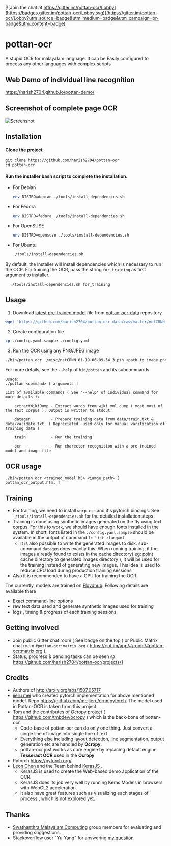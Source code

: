 [![Join the chat at https://gitter.im/pottan-ocr/Lobby](https://badges.gitter.im/pottan-ocr/Lobby.svg)](https://gitter.im/pottan-ocr/Lobby?utm_source=badge&utm_medium=badge&utm_campaign=pr-badge&utm_content=badge)

# pottan-ocr

A stupid OCR for malayalam language. It can be Easily configured to process any other languages with complex scripts

## Web Demo of individual line recognition
https://harish2704.github.io/pottan-demo/

## Screenshot of complete page OCR
![Screenshot](https://i.imgur.com/CqeBYox.png)

## Installation

#### Clone the project
```
git clone https://github.com/harish2704/pottan-ocr
cd pottan-ocr
```

#### Run the installer bash script to complete the installation.

* For Debian
  ```bash
  env DISTRO=debian ./tools/install-dependencies.sh
  ```
* For Fedora
  ```bash
  env DISTRO=fedora ./tools/install-dependencies.sh
  ```
* For OpenSUSE
  ```bash
  env DISTRO=opensuse ./tools/install-dependencies.sh
  ```
* For Ubuntu
  ```bash
  ./tools/install-dependencies.sh
  ```

By default, the installer will install dependencies which is necessary to run the OCR. For training the OCR, pass the string `for_training` as first argument to installer.
```bash
  ./tools/install-dependencies.sh for_training
```


## Usage

1. Download [latest pre-trained model][latest_model] file from [pottan-ocr-data][data_repo] repository
  ```bash
  wget 'https://github.com/harish2704/pottan-ocr-data/raw/master/netCRNN_01-19-06-09-54_3.pth' -O ./misc/netCRNN_01-19-06-09-54_3.pth
  ```
2. Create configuration file
  ```bash
  cp ./config.yaml.sample ./config.yaml
  ```
3. Run the OCR using any PNG/JPEG image
  ```bash
  ./bin/pottan ocr ./misc/netCRNN_01-19-06-09-54_3.pth <path_to_image.png>
  ```

For more details, see the `--help` of `bin/pottan` and its subcommands

```
Usage:
./pottan <command> [ arguments ]

List of available commands ( See '--help' of individual command for more details ):

    extractWikiDump - Extract words from wiki xml dump ( most most of the text corpus ). Output is written to stdout.

    datagen         - Prepare training data from data/train.txt & data/validate.txt. ( Depreciated. used only for manual varification of training data )

    train           - Run the training

    ocr             - Run charector recognition with a pre-trained model and image file
```

## OCR usage

```
./bin/pottan ocr <trained_model.h5> <iamge_path> [ pottan_ocr_output.html ]
```


## Training

* For training, we need to install `warp-ctc` and it's pytorch bindings. See `./tools/install-dependencies.sh` for the detailed installation steps
* Training is done using synthetic images generated on the fly using text corpus. For this to work, we should have enough fonts installed in the system. In short, fonts listed in the `./config.yaml.sample` should be available in the output of command `fc-list :lang=ml`
  - It is also possible to write the generated images to disk. sub-command `datagen` does exactly this. When running training, if the images already found to exists in the cache directory( eg: point cache directory to generated images directory ), it will be used for the training instead of generating new images. This idea is used to reduce CPU load during production training sessions
* Also it is recommended to have a GPU for training the OCR.

The currently, models are trained on [Floydhub][floyd_hub_page]. Following details are available there
* Exact command-line options
* raw text data used and generate synthetic images used for training
* logs , timing & progress of each training sessions.


## Getting involved
* Join public Gitter chat room ( See badge on the top ) or Public Matrix chat room `#pottan-ocr:matrix.org` ( https://riot.im/app/#/room/#pottan-ocr:matrix.org ).
* Status, progress & pending tasks can be seen @ https://github.com/harish2704/pottan-ocr/projects/1


## Credits
* Authors of http://arxiv.org/abs/1507.05717
* [jieru mei](https://github.com/meijieru) who created pytorch implementation for above mentioned model. Repo https://github.com/meijieru/crnn.pytorch. The model used in Pottan-OCR is taken from this project.
* [Tom]( https://github.com/tmbdev ) and the contributes of Ocropy project ( https://github.com/tmbdev/ocropy ) which is the back-bone of pottan-ocr.
  - Code-base of pottan-ocr can do only one thing. Just convert a single line of image into single line of text.
  - Everything else including layout detection, line segmentation, output generation etc are handled by **Ocropy**.
  - pottan-ocr just works as core engine by replacing default engine **Tesseract OCR** used in the **Ocropy**
* Pytorch https://pytorch.org/
* [Leon Chen]( https://github.com/transcranial ) and the Team behind [ KerasJS ](https://github.com/transcranial/keras-js).
  - KerasJS is used to create the Web-based demo application of the OCR.
  - KerasJS does its job very well by running Keras Models in browsers with WebGL2 acceleration.
  - It also have great features such as visualizing each stages of process , which is not explored yet.

## Thanks
* [Swathanthra Malayalam Computing](https://smc.org.in/) group members for evaluating and providing suggestions.
* Stackoverflow user "Yu-Yang" for answering [ my question ](https://stackoverflow.com/questions/48361376/converting-state-parameters-of-pytorch-lstm-to-keras-lstm)

[latest_model]: https://github.com/harish2704/pottan-ocr-data/raw/master/netCRNN_01-19-06-09-54_3.pth
[data_repo]: https://github.com/harish2704/pottan-ocr-data
[floyd_hub_page]: https://www.floydhub.com/harish2704/projects/pottan-ocr/3
